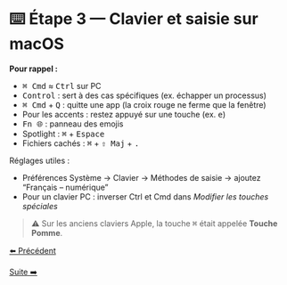 # ⌨️ Étape 3 — Clavier et saisie sur macOS

**Pour rappel :**
- <kbd>⌘ Cmd</kbd> ≈ <kbd>Ctrl</kbd> sur PC
- <kbd>Control</kbd> : sert à des cas spécifiques (ex. échapper un processus)
- <kbd>⌘ Cmd</kbd> + <kbd>Q</kbd> : quitte une app (la croix rouge ne ferme que la fenêtre)
- Pour les accents : restez appuyé sur une touche (ex. <kbd>e</kbd>)
- <kbd>Fn 🌐</kbd> : panneau des emojis
- Spotlight : <kbd>⌘</kbd> + <kbd>Espace</kbd>
- Fichiers cachés : <kbd>⌘</kbd> + <kbd>⇧ Maj</kbd> + <kbd>.</kbd>

Réglages utiles :
- Préférences Système → Clavier → Méthodes de saisie → ajoutez “Français – numérique”
- Pour un clavier PC : inverser Ctrl et Cmd dans *Modifier les touches spéciales*

> ⚠️ Sur les anciens claviers Apple, la touche <kbd>⌘</kbd> était appelée **Touche Pomme**.

[⬅️ Précédent](./02-apps.md) 

[Suite ➡️](./04-macos-base.md)
